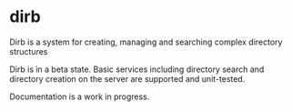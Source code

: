 # dirb
Dirb is a system for creating, managing and searching complex directory structures

Dirb is in a beta state.  Basic services including directory search and directory creation on the server are supported and unit-tested.

Documentation is a work in progress.


